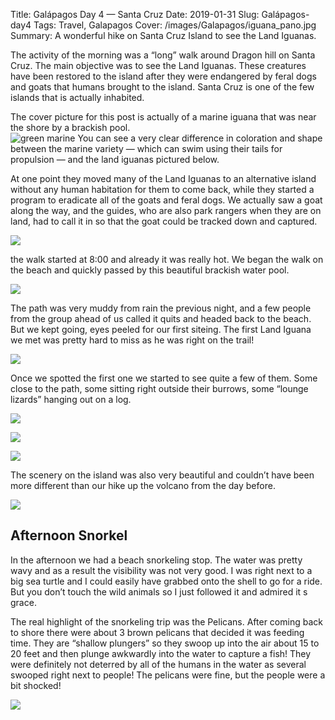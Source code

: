 Title: Galápagos Day 4 — Santa Cruz
Date: 2019-01-31
Slug: Galápagos-day4
Tags: Travel, Galapagos
Cover: /images/Galapagos/iguana_pano.jpg
Summary: A wonderful hike on Santa Cruz Island to see the Land Iguanas.

The activity of the morning was a “long” walk around Dragon hill on Santa Cruz.  The main objective was to see the Land Iguanas.  These creatures have been restored to the island after they were endangered by feral dogs and goats that humans brought to the island.  Santa Cruz is one of the few islands that is actually inhabited.  

The cover picture for this post is actually of a marine iguana that was near the shore by a brackish pool.  
![green marine](/images/Galapagos/green_marine.jpg)
You can see a very clear difference in coloration and shape between the marine variety — which can swim using their tails for propulsion — and the land iguanas pictured below.

At one point they moved many of the Land Iguanas to an alternative island without any human habitation for them to come back, while they started a program to eradicate all of the goats and feral dogs.  We actually saw a goat along the way, and the guides, who are also park rangers when they are on land, had to call it in so that the goat could be tracked down and captured.

![](/images/Galapagos/wild_goat.jpg)

the walk started at 8:00 and already it was really hot.  We began the walk on the beach and quickly passed by this beautiful brackish water pool.

![](/images/Galapagos/brackish_reflections.jpg)

The path was very muddy from rain the previous night, and a few people from the group ahead of us called it quits and headed back to the beach.  But we kept going, eyes peeled for our first siteing.  The first Land Iguana we met was pretty hard to miss as he was right on the trail!

![](/images/Galapagos/lizard_in_path.jpg)

Once we spotted the first one we started to see quite a few of them.  Some close to the path, some sitting right outside their burrows, some “lounge lizards” hanging out on a log.

![](/images/Galapagos/iguana2.jpg)

![](/images/Galapagos/land_iguana.jpg)

![](/images/Galapagos/lounge_lizard.jpg)

The scenery on the island was also very beautiful and couldn’t have been more different than our hike up the volcano from the day before.

![](/images/Galapagos/green_island.jpg)


## Afternoon Snorkel

In the afternoon we had a beach snorkeling stop.  The water was pretty wavy and as a result the visibility was not very good.  I was right next to a big sea turtle and I could easily have grabbed onto the shell to go for a ride.  But you don’t touch the wild animals so I just followed it and admired it s grace.

The real highlight of the snorkeling trip was the Pelicans.  After coming back to shore there were about 3 brown pelicans that decided it was feeding time.  They are “shallow plungers” so they swoop up into the air about 15 to 20 feet and then plunge awkwardly into the water to capture a fish!  They were definitely not deterred by all of the humans in the water as several swooped right next to people!  The pelicans were fine, but the people were a bit shocked!

![](/images/Galapagos/diving_pelican.jpg)

